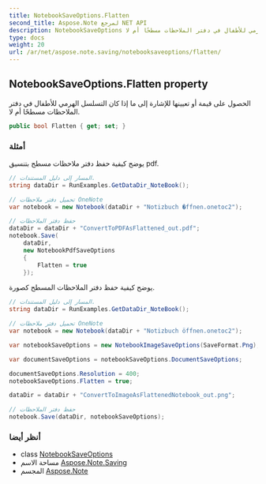 ```yaml
---
title: NotebookSaveOptions.Flatten
second_title: Aspose.Note لمرجع NET API
description: NotebookSaveOptions ملكية. الحصول على قيمة أو تعيينها للإشارة إلى ما إذا كان التسلسل الهرمي للأطفال في دفتر الملاحظات مسطحًا أم لا.
type: docs
weight: 20
url: /ar/net/aspose.note.saving/notebooksaveoptions/flatten/
---
```

## NotebookSaveOptions.Flatten property

الحصول على قيمة أو تعيينها للإشارة إلى ما إذا كان التسلسل الهرمي للأطفال في دفتر الملاحظات مسطحًا أم لا.

```csharp
public bool Flatten { get; set; }
```

### أمثلة

يوضح كيفية حفظ دفتر ملاحظات مسطح بتنسيق pdf.

```csharp
// المسار إلى دليل المستندات.
string dataDir = RunExamples.GetDataDir_NoteBook();

// تحميل دفتر ملاحظات OneNote
var notebook = new Notebook(dataDir + "Notizbuch �ffnen.onetoc2");

// حفظ دفتر الملاحظات
dataDir = dataDir + "ConvertToPDFAsFlattened_out.pdf";
notebook.Save(
    dataDir,
    new NotebookPdfSaveOptions
    {
        Flatten = true
    });
```

يوضح كيفية حفظ دفتر الملاحظات المسطح كصورة.

```csharp
// المسار إلى دليل المستندات.
string dataDir = RunExamples.GetDataDir_NoteBook();

// تحميل دفتر ملاحظات OneNote
var notebook = new Notebook(dataDir + "Notizbuch öffnen.onetoc2");

var notebookSaveOptions = new NotebookImageSaveOptions(SaveFormat.Png);

var documentSaveOptions = notebookSaveOptions.DocumentSaveOptions;

documentSaveOptions.Resolution = 400;
notebookSaveOptions.Flatten = true;

dataDir = dataDir + "ConvertToImageAsFlattenedNotebook_out.png";

// حفظ دفتر الملاحظات
notebook.Save(dataDir, notebookSaveOptions);
```

### أنظر أيضا

* class [NotebookSaveOptions](../)
* مساحة الاسم [Aspose.Note.Saving](../../notebooksaveoptions/)
* المجسم [Aspose.Note](../../../)


